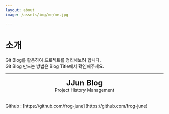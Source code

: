 ```yaml
---
layout: about
image: /assets/img/me/me.jpg

---
```


# 소개

Git Blog를 활용하여 프로젝트를 정리해보려 합니다.<br>
Git Blog 만드는 방법은 Blog Title에서 확인해주세요.

---
<!--author-->
<center>
<span style="font-size:170%;font-weight:bold"> JJun Blog
</span>
<br>
Project History Management
</center>

<br>
<br>
Github : [https://github.com/frog-june](https://github.com/frog-june) 